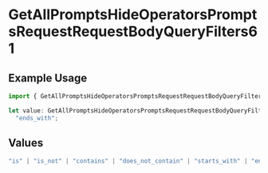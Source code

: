 # GetAllPromptsHideOperatorsPromptsRequestRequestBodyQueryFilters61

## Example Usage

```typescript
import { GetAllPromptsHideOperatorsPromptsRequestRequestBodyQueryFilters61 } from "@orq-ai/node/models/operations";

let value: GetAllPromptsHideOperatorsPromptsRequestRequestBodyQueryFilters61 =
  "ends_with";
```

## Values

```typescript
"is" | "is_not" | "contains" | "does_not_contain" | "starts_with" | "ends_with" | "is_empty" | "is_not_empty"
```